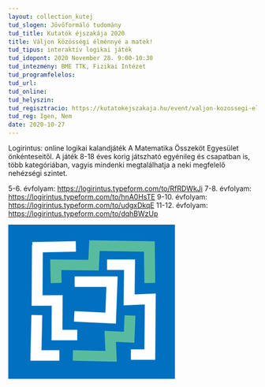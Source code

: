 ```yaml
---
layout: collection_kutej
tud_slogen: Jövőformáló tudomány
tud_title: Kutatók éjszakája 2020
title: Váljon közösségi élménnyé a matek!
tud_tipus: interaktív logikai játék
tud_idopont: 2020 November 28. 9:00-10:30
tud_intezmeny: BME TTK, Fizikai Intézet
tud_programfelelos:
tud_url:
tud_online:
tud_helyszin: 
tud_regisztracio: https://kutatokejszakaja.hu/event/valjon-kozossegi-elmennye-a-matek
tud_reg: Igen, Nem
date: 2020-10-27
---
```


Logirintus: online logikai kalandjáték A Matematika Összeköt Egyesület önkénteseitől. A játék 8-18 éves korig játszható egyénileg és csapatban is, több kategóriában, vagyis mindenki megtalálhatja a neki megfelelő nehézségi szintet.  

5-6. évfolyam: https://logirintus.typeform.com/to/RfRDWkJi
7-8. évfolyam: https://logirintus.typeform.com/to/hnA0HsTE
9-10. évfolyam: https://logirintus.typeform.com/to/udgxDkqE
11-12. évfolyam: https://logirintus.typeform.com/to/dqhBWzUp


<img src="images/kalandjatek.png" max-width="500" class="center">
